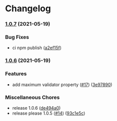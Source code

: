 # Changelog

### [1.0.7](https://www.github.com/nugaon/furious-commander/compare/v1.0.6...v1.0.7) (2021-05-19)


### Bug Fixes

* ci npm publish ([a2ef15f](https://www.github.com/nugaon/furious-commander/commit/a2ef15f49b77474c405fa61549ad634ef27d7494))

### [1.0.6](https://www.github.com/nugaon/furious-commander/compare/v1.0.0...v1.0.6) (2021-05-19)


### Features

* add maximum validator property ([#17](https://www.github.com/nugaon/furious-commander/issues/17)) ([3e97890](https://www.github.com/nugaon/furious-commander/commit/3e97890a7a39a5d0cfcc81504a17a78b02d24ff6))


### Miscellaneous Chores

* release 1.0.6 ([de494a0](https://www.github.com/nugaon/furious-commander/commit/de494a0e322b70dee809b0cf772c89437632d35c))
* release please 1.0.5 ([#14](https://www.github.com/nugaon/furious-commander/issues/14)) ([93c1e5c](https://www.github.com/nugaon/furious-commander/commit/93c1e5cf57508ec14f3eabd998daee26c6ef19fa))
